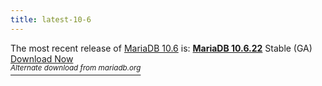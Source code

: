 ```yaml
---
title: latest-10-6
---
```


The most recent release of [MariaDB 10.6](../../mariadb-community-server-release-notes/mariadb-10-6-series/what-is-mariadb-106.md) is: [**MariaDB 10.6.22**](../../mariadb-community-server-release-notes/mariadb-10-6-series/mariadb-10-6-22-release-notes.md) Stable (GA) <a href="https://mariadb.com/downloads/community" class="button primary">Download Now</a>\
[<sup>_Alternate download from mariadb.org_</sup>](https://downloads.mariadb.org/mariadb/10.6.22/)
